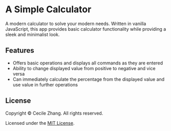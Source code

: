 # A Simple Calculator

A modern calculator to solve your modern needs. Written in vanilla JavaScript, this app provides basic calculator functionality while providing a sleek and minimalist look.

<!-- ![image of the calculator](./assets/calculator-image.png) -->
  
## Features
+ Offers basic operations and displays all commands as they are entered
+ Ability to change displayed value from positive to negative and vice versa
+ Can immediately calculate the percentage from the displayed value and use value in further operations

## License

Copyright &copy; Cecile Zhang. All rights reserved.

Licensed under the [MIT License](./LICENSE).
